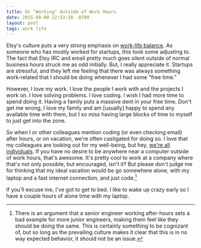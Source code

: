 ```yaml
--- 
title: On "Working" Outside of Work Hours
date: 2015-08-08 22:53:58 -0700
layout: post
tags: work life
---
```


Etsy's culture puts a very strong emphasis on [work-life balance](http://whoownsmyworklifebalance.com/). As someone who has mostly worked for startups, this took some adjusting to. The fact that Etsy IRC and email pretty much goes silent outside of normal business hours struck me as odd initially. But, I really appreciate it. Startups are stressful, and they left me feeling that there was always something work-related that I should be doing whenever I had some "free time."

However, I love my work. I love the people I work with and the projects I work on. I love solving problems. I love coding. I wish I had more time to spend doing it. Having a family puts a massive dent in your free time. Don't get me wrong, I love my family and am [usually] happy to spend any available time with them, but I so miss having large blocks of time to myself to just get into the zone.

So when I or other colleagues mention coding (or even checking email) after hours, or on vacation, we're often castigated for doing so. I love that my colleagues are looking out for my well-being, but hey, [we're all individuals](https://www.youtube.com/watch?v=QereR0CViMY). If you have no desire to be anywhere near a computer outside of work hours, that's awesome. It's pretty cool to work at a company where that's not only possible, but encouraged, isn't it? But please don't judge me for thinking that my ideal vacation would be go somewhere alone, with my laptop and a fast internet connection, and just code.[^1]

[^1]: There is an argument that a senior engineer working after-hours sets a bad example for more junior engineers, making them feel like they should be doing the same. This is certainly something to be cognizant of, but so long as the prevailing culture makes it clear that this is in no way expected behavior, it should not be an issue.

If you'll excuse me, I've got to get to bed. I like to wake up crazy early so I have a couple hours of alone time with my laptop.


